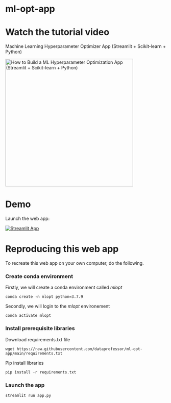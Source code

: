 # ml-opt-app

# Watch the tutorial video

Machine Learning Hyperparameter Optimizer App (Streamlit + Scikit-learn + Python)

<a href="https://youtu.be/HT2WHLgYpxY"><img src="http://img.youtube.com/vi/HT2WHLgYpxY/0.jpg" alt="How to Build a ML Hyperparameter Optimization App (Streamlit + Scikit-learn + Python)" title="How to Build a ML Hyperparameter Optimization App (Streamlit + Scikit-learn + Python)" width="400" /></a>

# Demo

Launch the web app:

[![Streamlit App](https://static.streamlit.io/badges/streamlit_badge_black_white.svg)](https://share.streamlit.io/dataprofessor/ml-opt-app/main/ml-opt-app.py)

# Reproducing this web app
To recreate this web app on your own computer, do the following.

### Create conda environment
Firstly, we will create a conda environment called *mlopt*
```
conda create -n mlopt python=3.7.9
```
Secondly, we will login to the *mlopt* environement
```
conda activate mlopt
```
### Install prerequisite libraries

Download requirements.txt file

```
wget https://raw.githubusercontent.com/dataprofessor/ml-opt-app/main/requirements.txt

```

Pip install libraries
```
pip install -r requirements.txt
```

###  Launch the app

```
streamlit run app.py
```
